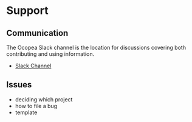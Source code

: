 # Support

## Communication

The Ocopea Slack channel is the location for discussions covering both contributing and using information.

* [Slack Channel](https://slack.com)


## Issues

* deciding which project 
* how to file a bug
* template

